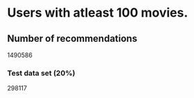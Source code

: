 # Users with atleast 100 movies.

## Number of recommendations

1490586

### Test data set (20%)

298117
